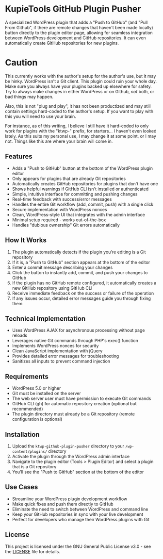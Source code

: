 # KupieTools GitHub Plugin Pusher

A specialized WordPress plugin that adds a "Push to GitHub" (and "Pull From Github", if there are remote changes that haven't been made locally) button directly to the plugin editor page, allowing for seamless integration between WordPress development and GitHub repositories. It can even automatically create GitHub repositories for new plugins.

# Caution

This currently works with the author's setup for the author's use, but it may be hinky. WordPress isn't a Git client. This plugin could ruin your whole day. Make sure you always have your plugins backed up elsewhere for safety. Try to always make changes in either WordPress or on Github, *not* both, or bad things may happen. 

Also, this is not "plug and play", it has not been productized and may still contain settings hard-coded to the author's setup. If you want to play with this you will need to use your brain. 

For instance, as of this writing, I believe I still have it hard-coded to only work for plugins with the "ktwp-" prefix, for starters... I haven't even looked lately. As this suits my personal use, I may change it at some point, or I may not. Things like this are where your brain will come in. 

## Features

- Adds a "Push to GitHub" button at the bottom of the WordPress plugin editor
- Only appears for plugins that are already Git repositories
- Automatically creates GitHub repositories for plugins that don't have one
- Shows helpful warnings if GitHub CLI isn't installed or authenticated
- Simple, intuitive interface for committing and pushing changes
- Real-time feedback with success/error messages
- Handles the entire Git workflow (add, commit, push) with a single click
- Secure implementation with WordPress nonces
- Clean, WordPress-style UI that integrates with the admin interface
- Minimal setup required - works out-of-the-box
- Handles "dubious ownership" Git errors automatically

## How It Works

1. The plugin automatically detects if the plugin you're editing is a Git repository
2. If it is, a "Push to GitHub" section appears at the bottom of the editor
3. Enter a commit message describing your changes
4. Click the button to instantly add, commit, and push your changes to GitHub
5. If the plugin has no GitHub remote configured, it automatically creates a new GitHub repository using GitHub CLI
6. Receive immediate feedback on the success or failure of the operation
7. If any issues occur, detailed error messages guide you through fixing them

## Technical Implementation

- Uses WordPress AJAX for asynchronous processing without page reloads
- Leverages native Git commands through PHP's exec() function
- Implements WordPress nonces for security
- Clean JavaScript implementation with jQuery
- Provides detailed error messages for troubleshooting
- Sanitizes all inputs to prevent command injection

## Requirements

- WordPress 5.0 or higher
- Git must be installed on the server
- The web server user must have permission to execute Git commands
- GitHub CLI (gh) for automatic repository creation (optional but recommended)
- The plugin directory must already be a Git repository (remote configuration is optional)

## Installation

1. Upload the `ktwp-github-plugin-pusher` directory to your `/wp-content/plugins/` directory
2. Activate the plugin through the WordPress admin interface
3. Navigate to the plugin editor (Tools > Plugin Editor) and select a plugin that is a Git repository
4. You'll see the "Push to GitHub" section at the bottom of the editor

## Use Cases

- Streamline your WordPress plugin development workflow
- Make quick fixes and push them directly to GitHub
- Eliminate the need to switch between WordPress and command line
- Keep your GitHub repositories in sync with your live development
- Perfect for developers who manage their WordPress plugins with Git

## License

This project is licensed under the GNU General Public License v3.0 - see the [LICENSE](LICENSE) file for details.